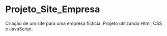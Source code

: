 # Projeto_Site_Empresa
Criação de um site para uma empresa fictícia. Projeto utilizando Html, CSS e JavaScript.
